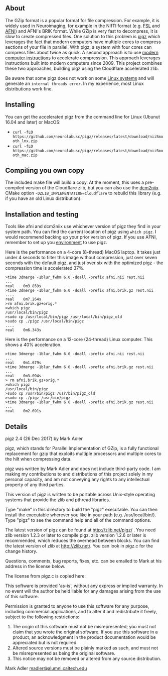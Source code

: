## About

The GZip format is a popular format for file compression. For example, it is widely used in Neuroimaging, for example in the NIfTI format (e.g. [FSL](https://fsl.fmrib.ox.ac.uk/fsl/fslwiki/) and [AFNI](https://afni.nimh.nih.gov)) and AFNI's BRIK format. While GZip is very fast to decompress, it is slow to create compressed files. One solution to this problem is [pigz](https://zlib.net/pigz/) which leverages the fact that modern computers have multiple cores to compress sections of your file in parallel. With pigz, a system with four cores can compress files about twice as quick. A second approach is to use [modern computer instructions](https://github.com/cloudflare/zlib) to accelerate compression. This approach leverages instructions built into modern computers since 2009. This project combines these two approaches, building pigz using the Cloudflare accelerated zlib.

Be aware that some pigz does not work on some [Linux systems](https://github.com/madler/pigz/issues/68) and will generate an `internal threads error`. In my experience, most Linux distributions work fine.

## Installing

You can get the accelerated pigz from the command line for Linux (Ubunut 16.04 and later) or MacOS:
   * `curl -fLO https://github.com/neurolabusc/pigz/releases/latest/download/niiSmooth_lnx.zip`
   * `curl -fLO https://github.com/neurolabusc/pigz/releases/latest/download/niiSmooth_mac.zip`

## Compiling you own copy

The included make file will build a copy. At the moment, this uses a pre-compiled version of the Cloudflare zlib, but you can also use the [dcm2niix](https://github.com/rordenlab/dcm2niix) CMake option `-DZLIB_IMPLEMENTATION=Cloudflare` to rebuild this library (e.g. if you have an old Linux distribution).

## Installation and testing

Tools like afni and dcm2niix use whichever version of pigz they find in your system path. You can find the current location of pigz using `which pigz`. I would recommend backing up your prior version of pigz. If you use AFNI, remember to set up you [environment](https://afni.nimh.nih.gov/pub/dist/doc/program_help/README.environment.html) to use pigz.

Here is the performance on a 4-core (8-thread) MacOS laptop. It takes just under 4 seconds to filter this image without compression, just over seven seconds with the default pigz, and just over six with the optimized pigz - the compression time is accelerated 37%. 
```
>time 3dmerge -1blur_fwhm 6.0 -doall -prefix afni.nii rest.nii 
...
real	0m3.859s
>time 3dmerge -1blur_fwhm 6.0 -doall -prefix afni.brik.gz rest.nii 
....
real	0m7.264s
>rm afni.brik.gz+orig.*
>which pigz
/usr/local/bin/pigz
>sudo cp /usr/local/bin/pigz /usr/local/bin/pigz_old
>sudo cp ./pigz /usr/local/bin/pigz
....
real	0m6.343s
```


Here is the performance on a 12-core (24-thread) Linux computer. This shows a 40% acceleration.

```
>time 3dmerge -1blur_fwhm 6.0 -doall -prefix afni.nii rest.nii 
...
real	0m1.679s
>time 3dmerge -1blur_fwhm 6.0 -doall -prefix afni.brik.gz rest.nii 
...
real	0m3.094s
> rm afni.brik.gz+orig.*
>which pigz
/usr/local/bin/pigz
>sudo cp /usr/bin/pigz /usr/bin/pigz_old
>sudo cp ./pigz /usr/bin/pigz
>time 3dmerge -1blur_fwhm 6.0 -doall -prefix afni.brik.gz rest.nii 
...
real	0m2.691s
```



## Details

pigz 2.4 (26 Dec 2017) by Mark Adler

pigz, which stands for Parallel Implementation of GZip, is a fully functional replacement for gzip that exploits multiple processors and multiple cores to the hilt when compressing data.

pigz was written by Mark Adler and does not include third-party code. I am making my contributions to and distributions of this project solely in my personal capacity, and am not conveying any rights to any intellectual property of any third parties.

This version of pigz is written to be portable across Unix-style operating systems that provide the zlib and pthread libraries.

Type "make" in this directory to build the "pigz" executable.  You can then install the executable wherever you like in your path (e.g. /usr/local/bin/). Type "pigz" to see the command help and all of the command options.

The latest version of pigz can be found at http://zlib.net/pigz/ .  You need zlib version 1.2.3 or later to compile pigz.  zlib version 1.2.6 or later is recommended, which reduces the overhead between blocks.  You can find the latest version of zlib at http://zlib.net/.  You can look in pigz.c for the change history.

Questions, comments, bug reports, fixes, etc. can be emailed to Mark at his address in the license below.

The license from pigz.c is copied here:

  This software is provided 'as-is', without any express or implied
  warranty.  In no event will the author be held liable for any damages
  arising from the use of this software.

  Permission is granted to anyone to use this software for any purpose,
  including commercial applications, and to alter it and redistribute it
  freely, subject to the following restrictions:

  1. The origin of this software must not be misrepresented; you must not
     claim that you wrote the original software. If you use this software
     in a product, an acknowledgment in the product documentation would be
     appreciated but is not required.
  2. Altered source versions must be plainly marked as such, and must not be
     misrepresented as being the original software.
  3. This notice may not be removed or altered from any source distribution.

  Mark Adler
  madler@alumni.caltech.edu
